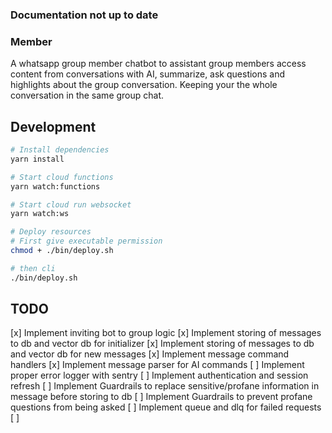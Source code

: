 ### Documentation not up to date

### Member

A whatsapp group member chatbot to assistant group members access content from conversations with AI, summarize, ask questions and highlights about the group conversation. Keeping your the whole conversation in the same group chat.

## Development

```sh
# Install dependencies
yarn install

# Start cloud functions
yarn watch:functions

# Start cloud run websocket
yarn watch:ws

# Deploy resources
# First give executable permission
chmod + ./bin/deploy.sh

# then cli
./bin/deploy.sh

```



## TODO

[x] Implement inviting bot to group logic
[x] Implement storing of messages to db and vector db for initializer
[x] Implement storing of messages to db and vector db for new messages
[x] Implement message command handlers
[x] Implement message parser for AI commands
[ ] Implement proper error logger with sentry
[ ] Implement authentication and session refresh
[ ] Implement Guardrails to replace sensitive/profane information in message before storing to db
[ ] Implement Guardrails to prevent profane questions from being asked
[ ] Implement queue and dlq for failed requests
[ ]